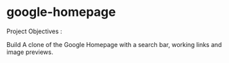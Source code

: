 # google-homepage
Project Objectives : 

Build A clone of the Google Homepage with 
a search bar, working links and image previews.
